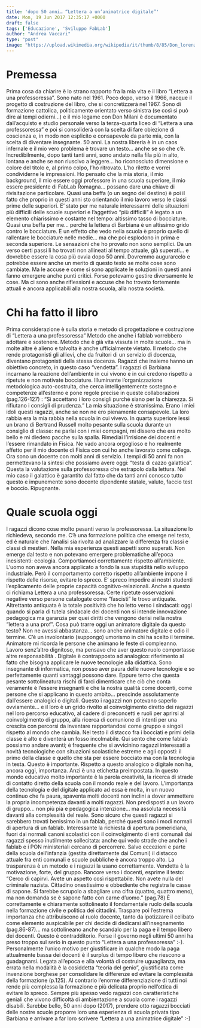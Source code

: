 ```yaml
---
title: 'dopo 50 anni… “Lettera a un’animatrice digitale”'
date: Mon, 19 Jun 2017 12:35:17 +0000
draft: false
tags: ['Educazione', 'Sviluppo FabLab']
author: "Andrea Vaccari"
type: "post"
image: "https://upload.wikimedia.org/wikipedia/it/thumb/8/85/Don_lorenzo_milani_3.jpg/220px-Don_lorenzo_milani_3.jpg"
---
```


Premessa
=======================================================================================

Prima cosa da chiarire è lo strano rapporto fra la mia vita e il libro “Lettera a una professoressa”. Sono nato nel 1961. Poco dopo, verso il 1966, nacque il progetto di costruzione del libro, che si concretizzerà nel 1967. Sono di formazione cattolica, politicamente orientato verso sinistra (se così si può dire ai tempi odierni…) e il mio legame con Don Milani è documentato dall’acquisto e studio personale verso la terza-quarta liceo di “Lettera a una professoressa” e poi si consoliderà con la scelta di fare obiezione di coscienza e, in modo non esplicito e consapevole da parte mia, con la scelta di diventare insegnante. 50 anni. La nostra libreria è in un caos infernale e il mio vero problema è trovare un testo… anche se so che c’è. Incredibilmente, dopo tanti tanti anni, sono andato nella fila più in alto, lontana e anche se non riuscivo a leggere… ho riconosciuto dimensione e colore del titolo e, al primo colpo, l’ho ritrovato. L’ho riletto e vorrei condividerne le impressioni. Ho pensato che la mia storia, il mio background, il mio essere oggi professore   in una scuola superiore, il mio essere presidente di FabLab Romagna… possano dare una chiave di rivisitazione particolare. Quasi una beffa (o un segno del destino) è poi il fatto che proprio in questi anni sto orientando il mio lavoro verso le classi prime delle superiori. E’ stato per me naturale interessarmi delle situazioni più difficili delle scuole superiori e l’aggettivo “più difficili” è legato a un elemento chiarissimo e costante nel tempo: altissimo tasso di bocciature. Quasi una beffa per me… perché la lettera di Barbiana è un altissimo grido contro le bocciature. E un effetto che vedo nella scuola è proprio quello di rallentare le bocciature nelle medie… ma che poi esplodono in prima e seconda superiore. Le sensazioni che ho provato non sono semplici. Da un verso certi passi li ho trovati non allineati al tempo attuale, già superati… e dovrebbe essere la cosa più ovvia dopo 50 anni. Dovremmo augurarcelo e potrebbe essere anche un merito di questo testo se molte cose sono cambiate. Ma le accuse e come si sono applicate le soluzioni in questi anni fanno emergere anche punti critici. Forse potevamo gestire diversamente le cose. Ma ci sono anche riflessioni e accuse che ho trovato fortemente attuali e ancora applicabili alla nostra scuola, alla nostra società.

Chi ha fatto il libro
=====================

Prima considerazione è sulla storia e metodo di progettazione e costruzione di “Lettera a una professoressa” Metodo che anche i fablab vorrebbero adottare e sostenere. Metodo che è già vita vissuta in molte scuole… ma in molte altre è alieno e talvolta è anche ufficialmente vietato. Il metodo che rende protagonisti gli allievi, che da fruitori di un servizio di docenza, diventano protagonisti della stessa docenza. Ragazzi che insieme hanno un obiettivo concreto, in questo caso “vendetta”. I ragazzi di Barbiana incarnano la reazione dell’ambiente in cui vivono e in cui credono rispetto a ripetute e non motivate bocciature. Illuminante l’organizzazione metodologica auto-costruita, che cerca intelligentemente sostegno e competenze all’esterno e pone regole precise in queste collaborazioni (pag.126-127) : “Si accettano i loro consigli purché siano per la chiarezza. Si rifiutano i consigli di prudenza.” La mia situazione è stranissima. Erano i miei idoli questi ragazzi, anche se non ne ero pienamente consapevole. La loro rabbia era la mia rabbia nella scuola in cui vivevo. In quarta superiore lessi un brano di Bertrand Russell molto pesante sulla scuola durante un consiglio di classe: ne parlai con i miei compagni, mi dissero che era molto bello e mi diedero pacche sulla spalla. Rimediai l’irrisione dei docenti e l’essere rimandato in Fisica. Ne vado ancora orgoglioso e ho realmente affetto per il mio docente di Fisica con cui ho anche lavorato come collega. Ora sono un docente con molti anni di servizio. I tempi di 50 anni fa non permettevano la sintesi che possiamo avere oggi: “testa di cazzo galattica”. Questa la valutazione sulla professoressa che estrapolo dalla lettura. Nel mio caso il galattico è garantito dal fatto che da tanti anni conosco tutto questo e impunemente sono docente dipendente statale, valuto, faccio test e boccio. Ripugnante.

Quale scuola oggi
=================

I ragazzi dicono cose molto pesanti verso la professoressa. La situazione lo richiedeva, secondo me. C’è una formazione politica che emerge nel testo, ed è naturale che l’analisi sia rivolta ad analizzare la differenza fra classi e classi di mestieri.   Nella mia esperienza questi aspetti sono superati. Non emerge dal testo e non potevano emergere problematiche all’epoca inesistenti: ecologia. Comportiamoci correttamente rispetto all’ambiente. L’uomo non aveva ancora applicato a fondo la sua stupidità nello sviluppo industriale. Però il comportamento corretto rispetto all’ambiente impone il rispetto delle risorse, evitare lo spreco. E’ spreco impedire ai nostri studenti l’esplicamento delle proprie capacità cognitivo-relazionali. Anche a questo ci richiama Lettera a una professoressa. Certe ripetute osservazioni negative verso persone catalogate come “fascisti” le trovo antiquate. Altrettanto antiquata è la totale positività che ho letto verso i sindacati: oggi quando si parla di tutela sindacale dei docenti non si intende innovazione pedagogica ma garanzia per quei diritti che vengono derisi nella nostra “lettera a una prof”. Cosa può trarre oggi un animatore digitale da questo testo? Non ne avessi abbastanza… sono anche animatore digitale e odio il termine. C’è un involontario (suppongo) umorismo in chi ha scelto il termine. Animatore mi ricorda le persone che animano le feste di compleanno. Lavoro senz’altro dignitoso, ma pensavo che aver questo ruolo comportasse altre responsabilità . Digitale è contrapposto ad analogico: riferimento al fatto che bisogna applicare le nuove tecnologie alla didattica. Sono insegnante di informatica, non posso aver paura delle nuove tecnologie e so perfettamente quanti vantaggi possono dare. Eppure temo che questa pesante sottolineatura rischi di farci dimenticare che ciò che conta veramente è l’essere insegnanti e che la nostra qualità come docenti, come persone che si applicano in questo ambito… prescinde assolutamente dall’essere analogici o digitali. Questo i ragazzi non potevano saperlo ovviamente… e il loro è un grido rivolto al coinvolgimento diretto dei ragazzi nel loro percorso educativo, al cadere di preconcetti e ruoli per aprirsi al coinvolgimento di gruppo, alla ricerca di comunione di intenti per una crescita con percorsi da inventare rapportandosi come gruppo e singoli rispetto al mondo che cambia. Nel testo il distacco fra i bocciati e primi della classe è alto e diventerà un fosso incolmabile. Qui sento che come fablab possiamo andare avanti; è frequente che si avvicinino ragazzi interessati a novità tecnologiche con situazioni scolastiche estreme e agli opposti: il primo della classe e quello che sta per essere bocciato ma con la tecnologia in testa. Questo è importante. Rispetto a questo analogico o digitale non ha, ancora oggi, importanza. Anzi è una etichetta preimpostata. In questo mondo educativo molto importante è la parola creatività, la ricerca di strade di contatto diretto della scuola con il mondo reale e del lavoro. L’importanza della tecnologia e del digitale applicato ad essa è molta, in un nuovo continuo che fa paura, spaventa molti docenti non inclini a dover ammettere la propria incompetenza davanti a molti ragazzi. Non predisposti a un lavoro di gruppo… non più pia e pedagogica intenzione… ma assoluta necessità davanti alla complessità del reale. Sono sicuro che questi ragazzi si sarebbero trovati benissimo in un fablab, perché questi sono i modi normali di apertura di un fablab. Interessante la richiesta di apertura pomeridiana, fuori dai normali canoni scolastici con il coinvolgimento di enti comunali dai ragazzi spesso inutilmente sollecitata: anche qui vedo strade che anche i fablab e i PON ministeriali   cercano di percorrere. Salvo eccezioni e parte della scuola dell’infanzia (gestita direttamente dai Comuni)   il distacco attuale fra enti comunali e scuole pubbliche è ancora troppo alto. La trasparenza è un metodo e i ragazzi la usano correttamente. Vendetta è la motivazione, forte, del gruppo. Rancore verso i docenti, esprime il testo: “Cerco di capirvi. Avete un aspetto così rispettabile. Non avete nulla del criminale nazista. Cittadino onestissimo e obbediente che registra le casse di sapone. Si farebbe scrupolo a sbagliare una cifra (quattro, quattro meno), ma non domanda se è sapone fatto con carne d’uomo.” (pag.78) È correttamente e chiaramente sottolineato il fondamentale ruolo della scuola nella formazione civile e politica dei cittadini.   Traspare poi l’estrema importanza che attribuiscono al ruolo docente, tanto da ipotizzare il celibato come elemento auspicabile per chi decide di dedicarsi all’insegnamento (pag.86-87)… ma sottolineano anche scandalo per la paga e il tempo libero dei docenti. Questo è contradditorio. Forse il governo negli ultimi 50 anni ha preso troppo sul serio in questo punto “Lettera a una professoressa” :-). Personalmente l’unico motivo per giustificare in qualche modo la paga attualmente bassa dei docenti è il surplus di tempo libero che riescono a guadagnarsi.    Legata all’epoca e alla volontà di costruire uguaglianza, ma errata nella modalità è la cosiddetta “teoria del genio”, giustificata come invenzione borghese per consolidare le differenze ed evitare la complessità della formazione (p.125). Al contrario l’enorme differenziazione di tutti noi rende più complessa la formazione e più delicata proprio nell’ottica di evitare lo spreco. Sempre più spesso vedo ragazzi con caratteristiche geniali che vivono difficoltà di ambientazione a scuola come i ragazzi disabili. Sarebbe bello, 50 anni dopo (2017), prendere otto ragazzi bocciati delle nostre scuole proporre   loro una esperienza di scuola privata tipo Barbiana e arrivare a far loro scrivere “Lettera a una animatrice digitale” :-)